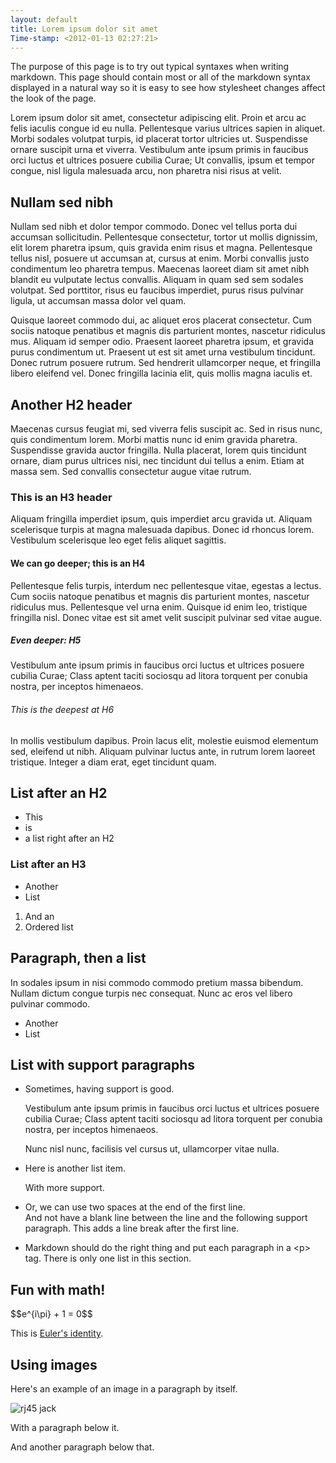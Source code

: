 ```yaml
---
layout: default
title: Lorem ipsum dolor sit amet
Time-stamp: <2012-01-13 02:27:21>
---
```


The purpose of this page is to try out typical syntaxes when writing
markdown. This page should contain most or all of the markdown syntax displayed
in a natural way so it is easy to see how stylesheet changes affect the look of
the page.

Lorem ipsum dolor sit amet, consectetur adipiscing elit. Proin et arcu ac felis
iaculis congue id eu nulla. Pellentesque varius ultrices sapien in
aliquet. Morbi sodales volutpat turpis, id placerat tortor ultricies
ut. Suspendisse ornare suscipit urna et viverra. Vestibulum ante ipsum primis
in faucibus orci luctus et ultrices posuere cubilia Curae; Ut convallis, ipsum
et tempor congue, nisl ligula malesuada arcu, non pharetra nisi risus at
velit.

## Nullam sed nibh

Nullam sed nibh et dolor tempor commodo. Donec vel tellus porta dui accumsan
sollicitudin. Pellentesque consectetur, tortor ut mollis dignissim, elit lorem
pharetra ipsum, quis gravida enim risus et magna. Pellentesque tellus nisl,
posuere ut accumsan at, cursus at enim. Morbi convallis justo condimentum leo
pharetra tempus. Maecenas laoreet diam sit amet nibh blandit eu vulputate
lectus convallis. Aliquam in quam sed sem sodales volutpat. Sed porttitor,
risus eu faucibus imperdiet, purus risus pulvinar ligula, ut accumsan massa
dolor vel quam.

Quisque laoreet commodo dui, ac aliquet eros placerat
consectetur. Cum sociis natoque penatibus et magnis dis parturient montes,
nascetur ridiculus mus. Aliquam id semper odio. Praesent laoreet pharetra
ipsum, et gravida purus condimentum ut. Praesent ut est sit amet urna
vestibulum tincidunt. Donec rutrum posuere rutrum. Sed hendrerit ullamcorper
neque, et fringilla libero eleifend vel. Donec fringilla lacinia elit, quis
mollis magna iaculis et.

## Another H2 header

Maecenas cursus feugiat mi, sed viverra felis suscipit ac. Sed in risus nunc,
quis condimentum lorem. Morbi mattis nunc id enim gravida pharetra. Suspendisse
gravida auctor fringilla. Nulla placerat, lorem quis tincidunt ornare, diam
purus ultrices nisi, nec tincidunt dui tellus a enim. Etiam at massa sem. Sed
convallis consectetur augue vitae rutrum.

### This is an H3 header

Aliquam fringilla imperdiet ipsum, quis imperdiet arcu gravida ut. Aliquam
scelerisque turpis at magna malesuada dapibus. Donec id rhoncus
lorem. Vestibulum scelerisque leo eget felis aliquet sagittis.

#### We can go deeper; this is an H4

Pellentesque felis turpis, interdum nec pellentesque vitae, egestas a
lectus. Cum sociis natoque penatibus et magnis dis parturient montes, nascetur
ridiculus mus. Pellentesque vel urna enim. Quisque id enim leo, tristique
fringilla nisl. Donec vitae est sit amet velit suscipit pulvinar sed vitae
augue.

##### Even deeper: H5

Vestibulum ante ipsum primis in faucibus orci luctus et ultrices posuere
cubilia Curae; Class aptent taciti sociosqu ad litora torquent per conubia
nostra, per inceptos himenaeos.

###### This is the deepest at H6

In mollis vestibulum dapibus. Proin lacus elit, molestie euismod elementum sed,
eleifend ut nibh. Aliquam pulvinar luctus ante, in rutrum lorem laoreet
tristique. Integer a diam erat, eget tincidunt quam.

## List after an H2

* This
* is
* a list right after an H2

### List after an H3

* Another
* List

1. And an
2. Ordered list

## Paragraph, then a list

In sodales ipsum in nisi commodo commodo pretium massa bibendum. Nullam dictum
congue turpis nec consequat. Nunc ac eros vel libero pulvinar commodo.

* Another
* List

## List with support paragraphs

* Sometimes, having support is good.

  Vestibulum ante ipsum primis in faucibus orci luctus et ultrices posuere
  cubilia Curae; Class aptent taciti sociosqu ad litora torquent per conubia
  nostra, per inceptos himenaeos.

  Nunc nisl nunc, facilisis vel cursus ut, ullamcorper vitae nulla.

* Here is another list item.

  With more support.

* Or, we can use two spaces at the end of the first line.  
  And not have a blank line between the line and the following support
  paragraph. This adds a line break after the first line.

* Markdown should do the right thing and put each paragraph in a &lt;p&gt;
  tag. There is only one list in this section.


## Fun with math!

<div>
$$e^{i\pi} + 1 = 0$$
</div>

This is [Euler's identity](http://en.wikipedia.org/wiki/Euler's_identity).

## Using images

Here's an example of an image in a paragraph by itself.

![rj45 jack](http://farm8.staticflickr.com/7031/6664978947_2e1ac6f9c5.jpg "RJ45 breakout")

With a paragraph below it.

And another paragraph below that.
